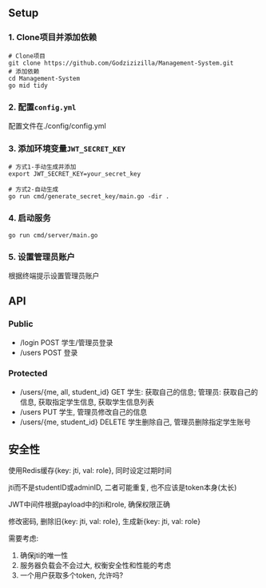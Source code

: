 ## Setup

### 1. Clone项目并添加依赖
```shell
# Clone项目
git clone https://github.com/Godzizizilla/Management-System.git
# 添加依赖
cd Management-System
go mid tidy
```

### 2. 配置`config.yml`
配置文件在./config/config.yml

### 3. 添加环境变量`JWT_SECRET_KEY`
```shell
# 方式1-手动生成并添加
export JWT_SECRET_KEY=your_secret_key

# 方式2-自动生成
go run cmd/generate_secret_key/main.go -dir .
```
### 4. 启动服务
```shell
go run cmd/server/main.go 
```

### 5. 设置管理员账户
根据终端提示设置管理员账户

## API
### Public
- /login POST 学生/管理员登录
- /users POST 登录
### Protected
- /users/{me, all, student_id} GET 学生: 获取自己的信息; 管理员: 获取自己的信息, 获取指定学生信息, 获取学生信息列表
- /users PUT 学生, 管理员修改自己的信息
- /users/{me, student_id} DELETE 学生删除自己, 管理员删除指定学生账号

## 安全性
使用Redis缓存{key: jti, val: role}, 同时设定过期时间

jti而不是studentID或adminID, 二者可能重复, 也不应该是token本身(太长)

JWT中间件根据payload中的jti和role, 确保权限正确

修改密码, 删除旧{key: jti, val: role}, 生成新{key: jti, val: role}

需要考虑:
1. 确保jti的唯一性
2. 服务器负载会不会过大, 权衡安全性和性能的考虑
3. 一个用户获取多个token, 允许吗?